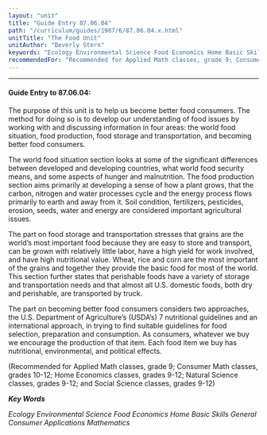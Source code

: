```yaml
---
layout: "unit"
title: "Guide Entry 87.06.04"
path: "/curriculum/guides/1987/6/87.06.04.x.html"
unitTitle: "The Food Unit"
unitAuthor: "Beverly Stern"
keywords: "Ecology Environmental Science Food Economics Home Basic Skills General Consumer Applications Mathematics"
recommendedFor: "Recommended for Applied Math classes, grade 9; Consumer Math classes, grades 10-12; Home Economics classes, grades 9-12; Natural Science classes, grades 9-12; and Social Science classes, grades 9-12"
---
```

<body>
<hr/>
 <h4>
  Guide Entry to 87.06.04:
 </h4>
 The purpose of this unit is to help us become better food consumers. The method for doing so is to develop our understanding of food issues by working with and discussing information in four areas: the world food situation, food production, food storage and transportation, and becoming better food consumers.
 <p>
  The world food situation section looks at some of the significant differences between developed and developing countries, what world food security means, and some aspects of hunger and malnutrition. The food production section aims primarily at developing a sense of how a plant grows, that the carbon, nitrogen and water processes cycle and the energy process flows primarily to earth and away from it. Soil condition, fertilizers, pesticides, erosion, seeds, water and energy are considered important agricultural issues.
 </p>
 <p>
  The part on food storage and transportation stresses that grains are the world’s most important food because they are easy to store and transport, can be grown with relatively little labor, have a high yield for work involved, and have high nutritional value. Wheat, rice and corn are the most important of the grains and together they provide the basic food for most of the world. This section further states that perishable foods have a variety of storage and transportation needs and that almost all U.S. domestic foods, both dry and perishable, are transported by truck.
 </p>
 <p>
  The part on becoming better food consumers considers two approaches, the U.S. Department of Agriculture’s (USDA’s) 7 nutritional guidelines and an international approach, in trying to find suitable guidelines for food selection, preparation and consumption. As consumers, whatever we buy we encourage the production of that item. Each food item we buy has nutritional, environmental, and political effects.
 </p>
 <p>
  (Recommended for Applied Math classes, grade 9; Consumer Math classes, grades 10-12; Home Economics classes, grades 9-12; Natural Science classes, grades 9-12; and Social Science classes, grades 9-12)
 </p>
<p>
  <b>
   <i>
    Key Words
   </i>
  </b>
  <br/>
 </p>
 <p>
  <i>
   Ecology Environmental Science Food Economics Home Basic Skills General Consumer Applications Mathematics
  </i>
 </p>

</body>